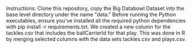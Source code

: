 Instructions:
Clone this repository, copy the Big Databowl Dataset into the base level directory under the name "data." Before running the Python executables, ensure you've installed all the required python dependencies with pip install -r requirements.txt.
We created a new column for the tackles.csv that includes the ballCarrierId for that play. This was done in R by merging selected columns with the data sets tackles.csv and plays.csv.
